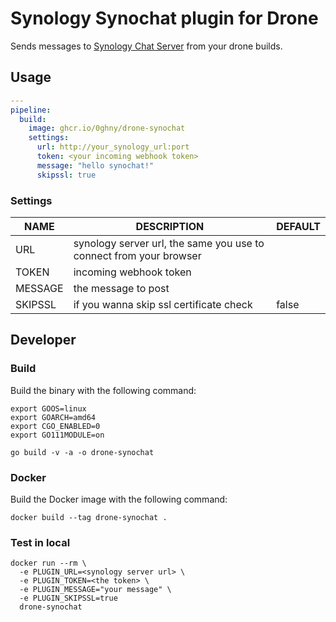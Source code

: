 # Synology Synochat plugin for Drone

Sends messages to [Synology Chat Server](https://www.synology.com/es-es/dsm/feature/chat) from your drone builds.

## Usage

```yaml
---
pipeline:
  build:
    image: ghcr.io/0ghny/drone-synochat
    settings:
      url: http://your_synology_url:port
      token: <your incoming webhook token>
      message: "hello synochat!"
      skipssl: true
```

### Settings

| NAME | DESCRIPTION | DEFAULT |
| ---- | ----------- | ------- |
| URL  | synology server url, the same you use to connect from your browser | |
| TOKEN | incoming webhook token | |
| MESSAGE | the message to post | |
| SKIPSSL | if you wanna skip ssl certificate check | false |

## Developer

### Build

Build the binary with the following command:

```console
export GOOS=linux
export GOARCH=amd64
export CGO_ENABLED=0
export GO111MODULE=on

go build -v -a -o drone-synochat
```

### Docker

Build the Docker image with the following command:

```console
docker build --tag drone-synochat .
```

### Test in local

```console
docker run --rm \
  -e PLUGIN_URL=<synology server url> \
  -e PLUGIN_TOKEN=<the token> \
  -e PLUGIN_MESSAGE="your message" \
  -e PLUGIN_SKIPSSL=true
  drone-synochat
```
